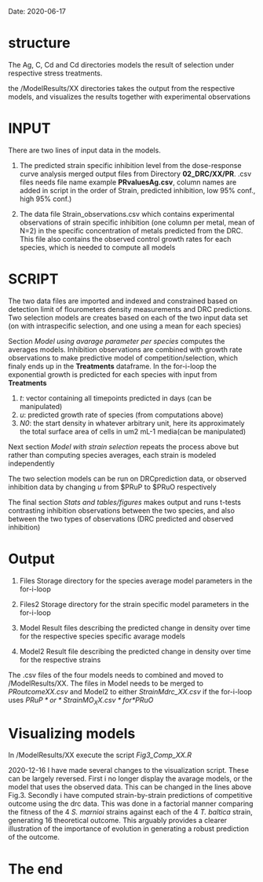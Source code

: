 Date: 2020-06-17

# structure

The Ag, C, Cd and Cd directories models the result of selection under respective stress treatments.

the /ModelResults/XX directories takes the output from the respective models, and visualizes the results together with experimental observations

# INPUT
There are two lines of input data in the models.

1. The predicted strain specific inhibition level from the dose-response
curve analysis merged output files from Directory **02_DRC/XX/PR**. .csv
files needs file name example **PRvaluesAg.csv**, column names are added
in script in the order of Strain, predicted inhibition, low 95% conf.,
high 95% conf.)

2. The data file Strain_observations.csv which contains experimental
observations of strain specific inhibition (one column per metal, mean
of N=2) in the specific concentration of metals predicted from the DRC. This file also contains the observed control growth rates for each species, which is needed to compute all models

# SCRIPT

The two data files are imported and indexed and constrained based on
detection limit of flourometers density measurements and DRC predictions. Two selection models are creates based on each of the two input data set (on with
intraspecific selection, and one using a mean for each species)

Section *Model using avarage parameter per species* computes the
averages models. Inhibition observations are combined with growth rate
observations to make predictive model of competition/selection, which
finaly ends up in the **Treatments** dataframe. In the for-i-loop the exponential growth is predicted for each species with input from **Treatments**  

1. *t*: vector containing all timepoints predicted in days (can be manipulated)
2. *u*: predicted growth rate of species (from computations above)
3. *N0*: the start density in whatever arbitrary unit, here its approximately the total surface area of cells in um2 mL-1 media(can be manipulated)

Next section *Model with strain selection* repeats the process above but rather than computing species averages, each strain is modeled independently

The two selection models can be run on DRCprediction data, or observed inhibition data by changing *u* from $PRuP to $PRuO respectively 

The final section *Stats and tables/figures* makes output and runs t-tests contrasting inhibition observations between the two species, and also between the two types of observations (DRC predicted and observed inhibition)


# Output


1. Files
Storage directory for the species average model parameters in the for-i-loop

2. Files2
Storage directory for the strain specific model parameters in the for-i-loop

3. Model
Result files describing the predicted change in density over time for the respective species specific avarage models

4. Model2
Result file describing the predicted change in density over time for the respective strains

The .csv files of the four models needs to combined and moved to /ModelResults/XX. The files in Model needs to be merged to *PRoutcomeXX.csv* and Model2 to either *StrainMdrc_XX.csv* if the for-i-loop uses *$PRuP* or *StrainMO_XX.csv* for *$PRuO*

# Visualizing models

In /ModelResults/XX execute the script *Fig3_Comp_XX.R* 

2020-12-16
I have made several changes to the visualization script. These can be largely reversed. First i no longer display the avarage models, or the model that uses the observed data. This can be changed in the lines above Fig.3. Secondly i have computed strain-by-strain predictions of competitive outcome using the drc data. This was done in a factorial manner comparing the fitness of the 4 *S. marnioi* strains against each of the 4 *T. baltica* strain, generating 16 theoretical outcome. This arguably provides a clearer illustration of the importance of evolution in generating a robust prediction of the outcome. 
 
# The end
# 
